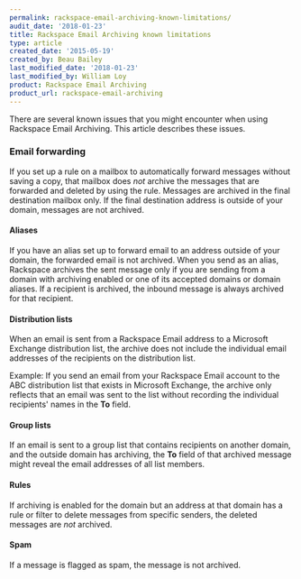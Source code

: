 ```yaml
---
permalink: rackspace-email-archiving-known-limitations/
audit_date: '2018-01-23'
title: Rackspace Email Archiving known limitations
type: article
created_date: '2015-05-19'
created_by: Beau Bailey
last_modified_date: '2018-01-23'
last_modified_by: William Loy
product: Rackspace Email Archiving
product_url: rackspace-email-archiving
---
```


There are several known issues that you might encounter when using
Rackspace Email Archiving. This article describes these issues.

### Email forwarding

If you set up a rule on a mailbox to automatically forward messages
without saving a copy, that mailbox does *not* archive the messages that
are forwarded and deleted by using the rule. Messages are archived in the
final destination mailbox only. If the final destination address is
outside of your domain, messages are not archived.

#### Aliases

If you have an alias set up to forward email to an address outside of
your domain, the forwarded email is not archived. When you send as an alias,
Rackspace archives the sent message only if you are sending from a
domain with archiving enabled or one of its accepted domains or
domain aliases. If a recipient is archived, the inbound message is
always archived for that recipient.

#### Distribution lists

When an email is sent from a Rackspace Email address to a Microsoft
Exchange distribution list, the archive does not include the individual
email addresses of the recipients on the distribution list.

Example: If you send an email from your Rackspace Email account to the
ABC distribution list that exists in Microsoft Exchange, the archive
only reflects that an email was sent to the list without recording
the individual recipients' names in the **To** field.

#### Group lists

If an email is sent to a group list that contains recipients on another
domain, and the outside domain has archiving, the **To** field of that
archived message might reveal the email addresses of all list members.

#### Rules

If archiving is enabled for the domain but an address at that domain has
a rule or filter to delete messages from specific senders, the deleted
messages are *not* archived.


#### Spam

If a message is flagged as spam, the message is not archived.

